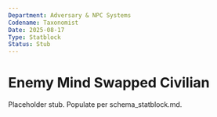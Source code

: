 ```yaml
---
Department: Adversary & NPC Systems
Codename: Taxonomist
Date: 2025-08-17
Type: Statblock
Status: Stub
---
```


# Enemy Mind Swapped Civilian
Placeholder stub. Populate per schema_statblock.md.
